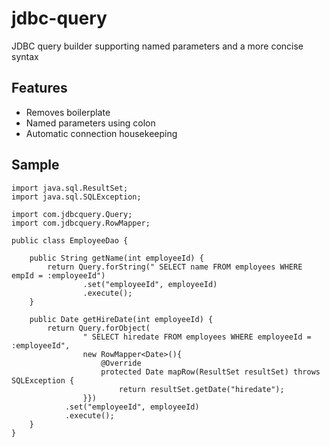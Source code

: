 jdbc-query
==========

JDBC query builder supporting named parameters and a more concise syntax


## Features
* Removes boilerplate
* Named parameters using colon
* Automatic connection housekeeping

## Sample

```
import java.sql.ResultSet;
import java.sql.SQLException;

import com.jdbcquery.Query;
import com.jdbcquery.RowMapper;

public class EmployeeDao {

	public String getName(int employeeId) {
		return Query.forString(" SELECT name FROM employees WHERE empId = :employeeId")
				.set("employeeId", employeeId)
				.execute();
	}
	
	public Date getHireDate(int employeeId) {
		return Query.forObject(
				" SELECT hiredate FROM employees WHERE employeeId = :employeeId",
				new RowMapper<Date>(){
					@Override
					protected Date mapRow(ResultSet resultSet) throws SQLException {
						return resultSet.getDate("hiredate");
				}})
			.set("employeeId", employeeId)
			.execute();
	}
}
```
 